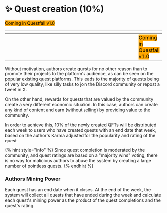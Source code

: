 # ✨ Quest creation (10%)

<mark style="background-color:orange;">Coming in Questfall v1.0</mark>&#x20;

<table data-header-hidden data-full-width="true"><thead><tr><th width="522"></th><th></th></tr></thead><tbody><tr><td></td><td> <mark style="background-color:orange;">Coming in Questfall v1.0</mark> </td></tr></tbody></table>

Without motivation, authors create quests for no other reason than to promote their projects to the platform's audience, as can be seen on the popular existing quest platforms. This leads to the majority of quests being of very low quality, like silly tasks to join the Discord community or repost a tweet in X.

On the other hand, rewards for quests that are valued by the community create a very different economic situation. In this case, authors can create any kind of content and earn (without selling) by providing value to the community.

In order to achieve this, 10% of the newly created QFTs will be distributed each week to users who have created quests with an end date that week, based on the author's Karma adjusted for the popularity and rating of the quest.

{% hint style="info" %}
Since quest completion is moderated by the community, and quest ratings are based on a "majority wins" voting, there is no way for malicious authors to abuse the system by creating a large number of pointless quests.
{% endhint %}

### Authors Mining Power

Each quest has an end date when it closes. At the end of the week, the system will collect all quests that have ended during the week and calculate each quest's mining power as the product of the quest completions and the quest's rating.
